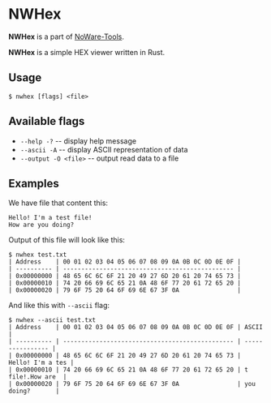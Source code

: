# NWHex

__NWHex__ is a part of [NoWare-Tools](https://github.com/NoWare-Development/noware-tools).

__NWHex__ is a simple HEX viewer written in Rust.

## Usage
```
$ nwhex [flags] <file>
```

## Available flags
* `--help -?` -- display help message
* `--ascii -A` -- display ASCII representation of data
* `--output -O <file>` -- output read data to a file

## Examples
We have file that content this:
```
Hello! I'm a test file!
How are you doing?
```

Output of this file will look like this:
```
$ nwhex test.txt
| Address    | 00 01 02 03 04 05 06 07 08 09 0A 0B 0C 0D 0E 0F |
| ---------- | ----------------------------------------------- |
| 0x00000000 | 48 65 6C 6C 6F 21 20 49 27 6D 20 61 20 74 65 73 |
| 0x00000010 | 74 20 66 69 6C 65 21 0A 48 6F 77 20 61 72 65 20 |
| 0x00000020 | 79 6F 75 20 64 6F 69 6E 67 3F 0A                |
```

And like this with `--ascii` flag:
```
$ nwhex --ascii test.txt
| Address    | 00 01 02 03 04 05 06 07 08 09 0A 0B 0C 0D 0E 0F | ASCII            |
| ---------- | ----------------------------------------------- | ---------------- |
| 0x00000000 | 48 65 6C 6C 6F 21 20 49 27 6D 20 61 20 74 65 73 | Hello! I'm a tes |
| 0x00000010 | 74 20 66 69 6C 65 21 0A 48 6F 77 20 61 72 65 20 | t file!.How are  |
| 0x00000020 | 79 6F 75 20 64 6F 69 6E 67 3F 0A                | you doing?       |
```
